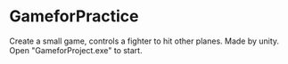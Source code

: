 # GameforPractice
Create a small game, controls a fighter to hit other planes. Made by unity.
Open "GameforProject.exe" to start.

